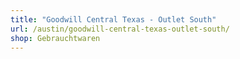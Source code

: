 ```yaml
---
title: "Goodwill Central Texas - Outlet South"
url: /austin/goodwill-central-texas-outlet-south/
shop: Gebrauchtwaren
---
```

